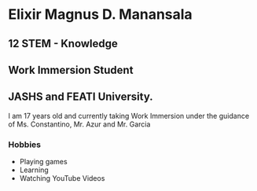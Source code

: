 # Elixir Magnus D. Manansala
## 12 STEM - Knowledge
## Work Immersion Student
## JASHS and FEATI University.
I am 17 years old and currently taking Work Immersion under the guidance of Ms. Constantino, Mr. Azur and Mr. Garcia
### Hobbies
* Playing games
* Learning
* Watching YouTube Videos
